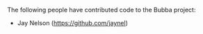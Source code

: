 The following people have contributed code to the Bubba project:

  * Jay Nelson (https://github.com/jaynel)

